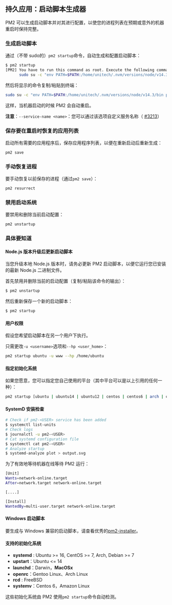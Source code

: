 ## 持久应用：启动脚本生成器

PM2 可以生成启动脚本并对其进行配置，以使您的进程列表在预期或意外的机器重启时保持完整。



### 生成启动脚本

通过（不带 sudo的）`pm2 startup`命令，自动生成和配置启动脚本：

```bash
$ pm2 startup
[PM2] You have to run this command as root. Execute the following command:
      sudo su -c "env PATH=$PATH:/home/unitech/.nvm/versions/node/v14.3/bin pm2 startup <distribution> -u <user> --hp <home-path>
```

然后将显示的命令复制/粘贴到终端：

```bash
sudo su -c "env PATH=$PATH:/home/unitech/.nvm/versions/node/v14.3/bin pm2 startup <distribution> -u <user> --hp <home-path>
```

这样，当机器启动的时候 PM2 会自动重启。

**注意**：`--service-name <name>`：您可以通过该选项自定义服务名称（ [#3213](https://github.com/Unitech/pm2/pull/3213)）

### 保存要在重启时恢复的应用列表

启动所有需要的应用程序后，保存应用程序列表，以便在重新启动后重新生成：

```bash
pm2 save
```

### 手动恢复进程

要手动恢复以前保存的进程（通过`pm2 save`）：

```bash
pm2 resurrect
```

### 禁用启动系统

要禁用和删除当前启动配置：

```bash
pm2 unstartup
```

### 具体要知道

#### Node.js 版本升级后更新启动脚本

当您升级本地 Node.js 版本时，请务必更新 PM2 启动脚本，以便它运行您已安装的最新 Node.js 二进制文件。

首先禁用并删除当前的启动配置（复制/粘贴该命令的输出）：

```bash
$ pm2 unstartup
```

然后重新保存一个新的启动脚本：

```bash
$ pm2 startup
```

#### 用户权限

假设您希望启动脚本在另一个用户下执行。

只需更改`-u <username>`选项和`--hp <user_home>`：

```bash
pm2 startup ubuntu -u www --hp /home/ubuntu
```

#### 指定初始化系统

如果您愿意，您可以指定您自己使用的平台（其中平台可以是以上引用的任何一种）：

```bash
pm2 startup [ubuntu | ubuntu14 | ubuntu12 | centos | centos6 | arch | oracle | amazon | macos | darwin | freebsd | systemd | systemv | upstart | launchd | rcd | openrc]
```

#### SystemD 安装检查

```bash
# Check if pm2-<USER> service has been added
$ systemctl list-units
# Check logs
$ journalctl -u pm2-<USER>
# Cat systemd configuration file
$ systemctl cat pm2-<USER>
# Analyze startup
$ systemd-analyze plot > output.svg
```

为了有效地等待机器在线等待 PM2 运行：

```bash
[Unit]
Wants=network-online.target
After=network.target network-online.target

[....]

[Install]
WantedBy=multi-user.target network-online.target
```

#### Windows 启动脚本

要生成与 Windows 兼容的启动脚本，请查看优秀的[pm2-installer](https://github.com/jessety/pm2-installer)。

#### 支持的初始化系统

- **systemd** : Ubuntu >= 16, CentOS >= 7, Arch, Debian >= 7
- **upstart**：Ubuntu <= 14
- **launchd**：Darwin，**MacOSx**
- **openrc**：Gentoo Linux、Arch Linux
- **rcd** : FreeBSD
- **systemv**：Centos 6，Amazon Linux

这些初始化系统由 PM2 使用`pm2 startup`命令自动检测。









